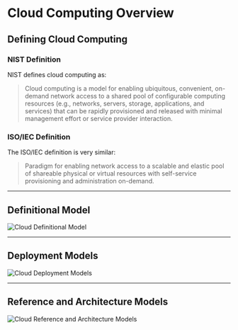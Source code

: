 # Cloud Computing Overview

## Defining Cloud Computing

### NIST Definition
NIST defines cloud computing as:
> Cloud computing is a model for enabling ubiquitous, convenient, on-demand network access to a shared pool of configurable computing resources (e.g., networks, servers, storage, applications, and services) that can be rapidly provisioned and released with minimal management effort or service provider interaction.

### ISO/IEC Definition
The ISO/IEC definition is very similar:
> Paradigm for enabling network access to a scalable and elastic pool of shareable physical or virtual resources with self-service provisioning and administration on-demand.

---

## Definitional Model

![Cloud Definitional Model](https://github.com/user-attachments/assets/56fe7a33-61cb-4d52-a4b7-5c336880de1a)

---

## Deployment Models

![Cloud Deployment Models](https://github.com/user-attachments/assets/7cda62e0-2fb7-43e0-94d8-d711dbdd4afc)

---

## Reference and Architecture Models

![Cloud Reference and Architecture Models](https://github.com/user-attachments/assets/123569db-7e1d-4933-aade-458e5140d4f6)
